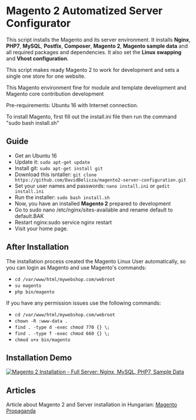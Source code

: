# Magento 2 Automatized Server Configurator

This script installs the Magento and its server environment. It installs **Nginx**, **PHP7**, **MySQL**, **Postfix**, **Composer**, **Magento 2**, **Magento sample data** and all
required packages and dependencies. It also set the **Linux swapping** and **Vhost configuration**.

This script makes ready Magento 2 to work for development and sets a single one store for one website.

This Magento environment fine for module and template development and Magento core contribution development

Pre-requirements: Ubuntu 16 with Internet connection.

To install Magento, first fill out the install.ini file then run the command "sudo bash install.sh"

## Guide

* Get an Ubuntu 16
* Update it: `sudo apt-get update`
* Install git: `sudo apt-get install git`
* Download this isntaller: `git clone https://github.com/DavidBelicza/magento2-server-configuration.git`
* Set your user names and passwords: `nano install.ini` or `gedit install.ini`
* Run the installer: `sudo bash install.sh`
* Now, you have an installed **Magento 2** prepared to development
* Go to sudo nano /etc/nginx/sites-available and rename default to default.BAK
* Restart nginx:sudo service nginx restart
* Visit your home page.

## After Installation

The installation process created the Magento Linux User automatically, so you can login as Magento and use Magento's commands:
* `cd /var/www/html/mywebshop.com/webroot`
* `su magento`
* `php bin/magento`

If you have any permission issues use the following commands:
* `cd /var/www/html/mywebshop.com/webroot`
* `chown -R :www-data .`
* `find . -type d -exec chmod 770 {} \;`
* `find . -type f -exec chmod 660 {} \;`
* `chmod u+x bin/magento`

## Installation Demo

[![Magento 2 Installation - Full Server: Nginx, MySQL, PHP7, Sample Data](http://img.youtube.com/vi/Z34udaRg4mE/0.jpg)](http://www.youtube.com/watch?v=Z34udaRg4mE)

## Articles

Article about Magento 2 and Server installation in Hungarian: [Magento Propaganda](http://youama.hu/magento-propaganda/telepites-fejleszteshez-magento-2)

